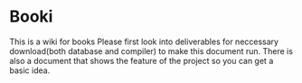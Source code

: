 # Booki
This is a wiki for books
Please first look into deliverables for neccessary download(both database and compiler) to make this document run.
There is also a document that shows the feature of the project so you can get a basic idea.

